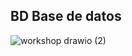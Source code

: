 ##  BD Base de datos   

![workshop drawio (2)](https://user-images.githubusercontent.com/12731644/160189343-0cb4407e-3f0e-44dc-8e29-f0472176d993.png)

